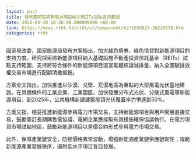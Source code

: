 ```yaml
---
layout: post
title: 發改委研究將新能源項目納入REITs試點支持範圍
date: 2022-05-30 16:26:09.000000000 +08:00
link: https://news.rthk.hk/rthk/ch/component/k2/1650817-20220530.htm
categories: rthk
---
```


國家發改委、國家能源局發布方案指出，加大綠色債券、綠色信貸對新能源項目的支持力度，研究探索將新能源項目納入基礎設施不動產投資信託基金（REITs）試點支持範圍，支持將符合條件的新能源項目溫室氣體核證減排量，納入全國碳排放權交易市場進行配額清繳抵銷。

方案全文指出，加快推進以沙漠、戈壁、荒漠地區為重點的大型風電光伏基地建設。在具備條件的工業企業、工業園區，加快發展分布式光伏、分散式風電等新能源項目，到2025年，公共機構新建建築屋頂光伏覆蓋率力爭達到50%。

方案又指，穩妥推進新能源參與電力市場交易，支持新能源項目與用戶開展直接交易，鼓勵簽訂長期購售電協議，電網企業應採取有效措施確保協議執行。在電力現貨市場試點地區，鼓勵新能源項目以差價合約形式參與電力市場交易。

此外，保障產業鏈安全，防控價格異常波動，增強新能源產業鏈供應鏈韌性；規範新能源產業發展秩序，遏制低水平項目盲目發展。
